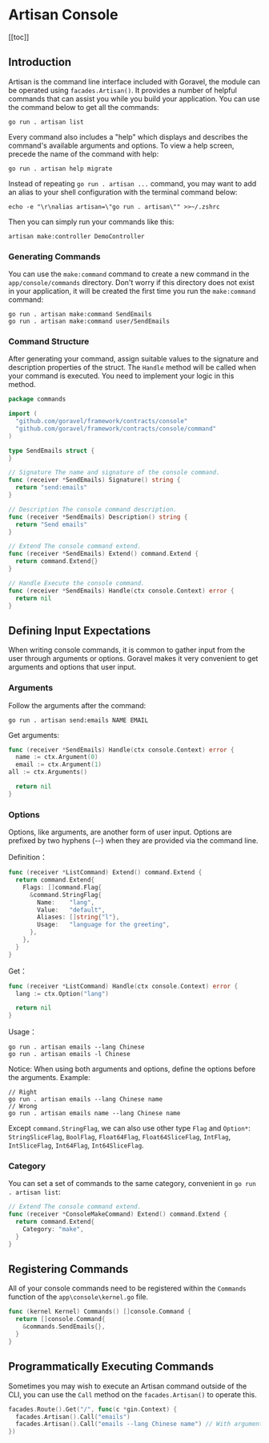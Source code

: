 # Artisan Console

[[toc]]

## Introduction

Artisan is the command line interface included with Goravel, the module can be operated using `facades.Artisan()`. It provides a number of helpful commands that can assist you while you build your application. You can use the command below to get all the commands:

```shell
go run . artisan list
```

Every command also includes a "help" which displays and describes the command's available arguments and options. To view a help screen, precede the name of the command with help:

```shell
go run . artisan help migrate
```

Instead of repeating `go run . artisan ...` command, you may want to add an alias to your shell configuration with the terminal command below:

```shell
echo -e "\r\nalias artisan=\"go run . artisan\"" >>~/.zshrc
```

Then you can simply run your commands like this:

```shell
artisan make:controller DemoController
```

### Generating Commands

You can use the `make:command` command to create a new command in the `app/console/commands` directory. Don't worry if this directory does not exist in your application, it will be created the first time you run the `make:command` command:

```shell
go run . artisan make:command SendEmails
go run . artisan make:command user/SendEmails
```

### Command Structure

After generating your command, assign suitable values to the signature and description properties of the struct. The `Handle` method will be called when your command is executed. You need to implement your logic in this method.

```go
package commands

import (
  "github.com/goravel/framework/contracts/console"
  "github.com/goravel/framework/contracts/console/command"
)

type SendEmails struct {
}

// Signature The name and signature of the console command.
func (receiver *SendEmails) Signature() string {
  return "send:emails"
}

// Description The console command description.
func (receiver *SendEmails) Description() string {
  return "Send emails"
}

// Extend The console command extend.
func (receiver *SendEmails) Extend() command.Extend {
  return command.Extend{}
}

// Handle Execute the console command.
func (receiver *SendEmails) Handle(ctx console.Context) error {
  return nil
}
```

## Defining Input Expectations

When writing console commands, it is common to gather input from the user through arguments or options. Goravel makes it very convenient to get arguments and options that user input.

### Arguments

Follow the arguments after the command:

```shell
go run . artisan send:emails NAME EMAIL
```

Get arguments:

```go
func (receiver *SendEmails) Handle(ctx console.Context) error {
  name := ctx.Argument(0)
  email := ctx.Argument(1)
all := ctx.Arguments()

  return nil
}
```

### Options

Options, like arguments, are another form of user input. Options are prefixed by two hyphens (--) when they are provided via the command line.

Definition：

```go
func (receiver *ListCommand) Extend() command.Extend {
  return command.Extend{
    Flags: []command.Flag{
      &command.StringFlag{
        Name:    "lang",
        Value:   "default",
        Aliases: []string{"l"},
        Usage:   "language for the greeting",
      },
    },
  }
}
```

Get：

```go
func (receiver *ListCommand) Handle(ctx console.Context) error {
  lang := ctx.Option("lang")

  return nil
}
```

Usage：

```shell
go run . artisan emails --lang Chinese
go run . artisan emails -l Chinese
```

Notice: When using both arguments and options, define the options before the arguments. Example:

```shell
// Right
go run . artisan emails --lang Chinese name
// Wrong
go run . artisan emails name --lang Chinese name
```

Except `command.StringFlag`, we can also use other type `Flag` and `Option*`: `StringSliceFlag`, `BoolFlag`, `Float64Flag`, `Float64SliceFlag`, `IntFlag`, `IntSliceFlag`, `Int64Flag`, `Int64SliceFlag`.

### Category

You can set a set of commands to the same category, convenient in `go run . artisan list`:

```go
// Extend The console command extend.
func (receiver *ConsoleMakeCommand) Extend() command.Extend {
  return command.Extend{
    Category: "make",
  }
}
```

## Registering Commands

All of your console commands need to be registered within the `Commands` function of the `app\console\kernel.go` file.

```go
func (kernel Kernel) Commands() []console.Command {
  return []console.Command{
    &commands.SendEmails{},
  }
}
```

## Programmatically Executing Commands

Sometimes you may wish to execute an Artisan command outside of the CLI, you can use the `Call` method on the `facades.Artisan()` to operate this.

```go
facades.Route().Get("/", func(c *gin.Context) {
  facades.Artisan().Call("emails")
  facades.Artisan().Call("emails --lang Chinese name") // With arguments and options
})
```

<CommentService/>
